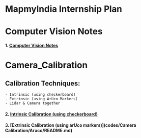 # MapmyIndia Internship Plan
# Computer Vision Notes

#### 1. [Computer Vision Notes](codes/CameraCalibration/README.md)

# Camera_Calibration

## Calibration Techniques:
    - Intrinsic (using checkerboard)
    - Extrinsic (using ArUco Markers)
    - Lidar & Camera together
    
#### 2. [Intrinsic Calibration (using checkerboard)](codes/CameraCalibration/Checkerboard/README.md)

#### 3. [Extrinsic Calibration (using arUco markers)](codes/Camera Calibration/Aruco/README.md)
